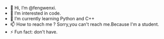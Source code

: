 - 👋 Hi, I’m @fengwenxi.
- 👀 I’m interested in code.
- 🌱 I’m currently learning Python and C++
- 📫 How to reach me ? Sorry,you can't reach me.Because I'm a student.
- ⚡ Fun fact: don't have.
